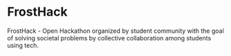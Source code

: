 # FrostHack
FrostHack - Open Hackathon organized by student community with the goal of solving societal problems by collective collaboration among students using tech.
